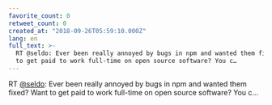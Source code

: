 ```yaml
---
favorite_count: 0
retweet_count: 0
created_at: "2018-09-26T05:59:10.000Z"
lang: en
full_text: >-
  RT @seldo: Ever been really annoyed by bugs in npm and wanted them fixed? Want
  to get paid to work full-time on open source software? You c…
---
```


RT [@seldo](https://twitter.com/seldo): Ever been really annoyed by bugs in npm
and wanted them fixed? Want to get paid to work full-time on open source
software? You c…
